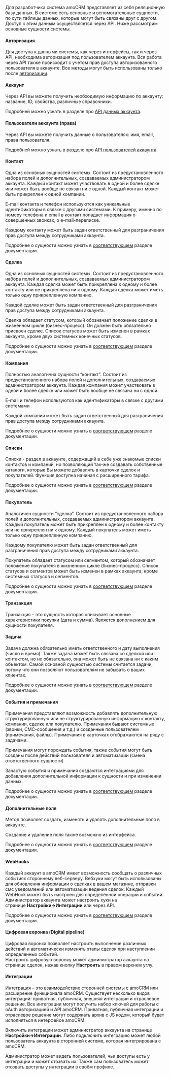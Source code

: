 
<a name="common-info"></a>

Для разработчика система amoCRM представляет из себя реляционную базу данных. В системе есть основные и вспомогательные сущности, по сути таблицы данных, которые могут быть связаны друг с другом. Доступ к этим данным осуществляется через API. Ниже рассмотрим основные сущности системы.

#### Авторизация

Для доступа к данными системы, как через интерфейсы, так и через API, необходима авторизация под пользователем аккаунта. Вся работа через API также происходит с учетом прав доступа авторизованного пользователя в аккаунте. Все методы могут быть использованы только после [авторизации](https://amocrm.ru/developers/content/oauth/oauth).

#### Аккаунт

Через API вы можете получить необходимую информацию по аккаунту: название, ID, свойства, различные справочники.

Подробней можно узнать в разделе про [API данных аккаунта](https://amocrm.ru/developers/content/crm_platform/account-info).

#### Пользователи аккаунта (права)

Через API вы можете получить данные о пользователях: имя, email, права пользователя.

Подробней можно узнать в разделе про [API пользователей аккаунта](https://amocrm.ru/developers/content/crm_platform/users-api).

#### Контакт

Одна из основных сущностей системы. Состоит из предустановленного набора полей и дополнительных, создаваемых администратором аккаунта. Каждый контакт может участвовать в одной и более сделке или может быть вообще не связан ни с одной. Каждый контакт может быть прикреплен к одной компании.

E-mail контакта и телефон используются как уникальные идентификаторы в связке с другими системами. К примеру, именно по номеру телефона и email в контакт попадает информация о совершенных звонках, о e-mail-переписке.

Каждому контакту может быть задан ответственный для разграничения прав доступа между сотрудниками аккаунта.

Подробнее о сущности можно узнать в [соответствующем](https://amocrm.ru/developers/content/crm_platform/contacts-api) разделе документации.

#### Сделка

Одна из основных сущностей системы. Состоит из предустановленного набора полей и дополнительных, создаваемых администратором аккаунта. Каждая сделка может быть прикреплена к одному и более контакту или не прикреплена ни к одному. Каждая сделка может иметь только одну прикрепленную компанию.

Каждой сделке может быть задан ответственный для разграничения прав доступа между сотрудниками аккаунта.

Сделка обладает статусом, который обозначает положение сделки в жизненном цикле (бизнес-процесс). Он должен быть обязательно присвоен сделке. Список статусов может быть изменен в рамках аккаунта, кроме двух системных конечных статусов.

Подробнее о сущности можно узнать в [соответствующем](https://amocrm.ru/developers/content/crm_platform/leads-api) разделе документации.

#### Компания

Полностью аналогична сущности “контакт”. Состоит из предустановленного набора полей и дополнительных, создаваемых администратором аккаунта. Каждая компания может участвовать в одной и более сделке или может быть вообще не связана ни с одной.

E-mail и телефон используются как идентификаторы в связке с другими системами

Каждой компании может быть задан ответственный для разграничения прав доступа между сотрудниками аккаунта.

Подробнее о сущности можно узнать в [соответствующем](https://amocrm.ru/developers/content/crm_platform/companies-api) разделе документации.

#### Списки

Списки - раздел в аккаунте, содержащий в себе уже знакомые списки контактов и компаний, но позволяющий так-же создавать собственные каталоги, которые Вы можете добавлять в карточки сделок и покупателей. Функция доступна начиная с расширенного тарифа.

Подробнее о сущности можно узнать в [соответствующем](https://amocrm.ru/developers/content/crm_platform/catalogs-api) разделе документации.

#### Покупатель

Аналогичен сущности “сделка”. Состоит из предустановленного набора полей и дополнительных, создаваемых администратором аккаунта. Каждый покупатель может быть прикреплен к одному и более контакту или не прикреплен ни к одному. Каждый покупатель может иметь только одну прикрепленную компанию.

Каждому покупателю может быть задан ответственный для разграничения прав доступа между сотрудниками аккаунта.

Покупатель обладает статусом или сегментом, который обозначает положение покупателя в жизненном цикле (бизнес-процесс). Список статусов и сегментов может быть изменен в рамках аккаунта, кроме системных статусов и сегментов.

Подробнее о сущности можно узнать в [соответствующем](https://amocrm.ru/developers/content/crm_platform/customers-api) разделе документации.

#### Транзакция

Транзакция – это сущность которая описывает основные характеристики покупки (дата и сумма). Является дополнением для сущности покупателя.

#### Задача

Задача должна обязательно иметь ответственного и дату выполнения (число и время). Также задача может быть связана со сделкой или контактом, но не обязательно, она может быть не связана ни с каким объектом. Самой основной сущностью системы считается задачи, потому что они позволяют пользователям не забывать о ваших клиентах.

Подробнее о сущности можно узнать в [соответствующем](https://amocrm.ru/developers/content/crm_platform/tasks-api) разделе документации.

#### События и примечания

Примечания представляют возможность добавлять дополнительную структурированную или не структурированную информацию к контакту, компании, сделке или покупателю. Примечания бывают системные (звонки, СМС-сообщения и т.д.) и созданные пользователем (примечания, файлы). Примечания в карточках отображаются на ряду с задачами.

Примечания могут порождать события, также события могут быть созданы после действий пользователя и автоматизации (смена ответственного сущности)

Зачастую события и примечания создаются интеграциями для добавления дополнительной информации к сущности и при изменении данных.

Подробнее о сущности можно узнать в [соответствующем](https://amocrm.ru/developers/content/crm_platform/events-and-notes) разделе документации.

#### Дополнительные поля

Метод позволяет создать, изменять и удалять дополнительные поля в аккаунте.

Создание и удаление поля также возможно из интерфейса.

Подробнее о сущности можно узнать в [соответствующем](https://amocrm.ru/developers/content/crm_platform/custom-fields) разделе документации.

#### WebHooks

Каждый аккаунт в amoCRM имеет возможность сообщать о различных событиях стороннему веб-серверу. Вебхуки могут быть использованы для обновления информации о сделках в вашем магазине, отправки смс уведомлений или автоматизации ведения сделок. Каждый WebHook может быть настроен для определённой операции и событий. Администратор аккаунта может настроить хуки на странице **Настройки->Интеграции** или через API.

Подробнее о сущности можно узнать в [соответствующем](https://amocrm.ru/developers/content/crm_platform/webhooks-api) разделе документации.

#### Цифровая воронка (Digital pipeline)

Цифровая воронка позволяет настроить выполнение различных действий и автоматически изменять этапы сделок при наступлении определенных событий.   
Настроить цифровую воронку может администратор аккаунта на странице сделок, нажав кнопку **Настроить** в правом верхнем углу.

#### Интеграции

Интеграция – это взаимодействие сторонней системы с amoCRM или расширение функционала amoCRM. Существует несколько видов интеграций: приватная, публичная, внешняя интеграции и отраслевое решение. Все интеграции могут получить набор ключей для работы с oAuth авторизацией и API amoCRM. Приватная, публичная интеграции и отраслевое решение могут содержать архив с JS кодом, который будет исполняться в интерфейсе amoCRM.

Включить интеграции может администратор аккаунта на странице **Настройки->Интеграции**. Либо подключить интеграцию может любой пользователь аккаунта в сторонней системе, которая интегрирована с amoCRM.

Администратор может видеть пользователей, чьи доступы есть у интеграции и может отозвать их. Также сам пользователь может отозвать доступы у интеграции в своём профиле.
<!-- Generated at Thu, 04 Mar 2021 09:23:30 +0000. amoCRM Documentation Generator -->